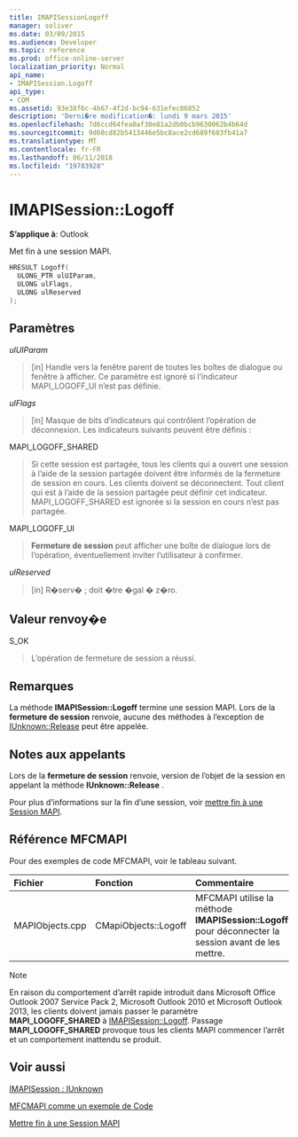 ```yaml
---
title: IMAPISessionLogoff
manager: soliver
ms.date: 03/09/2015
ms.audience: Developer
ms.topic: reference
ms.prod: office-online-server
localization_priority: Normal
api_name:
- IMAPISession.Logoff
api_type:
- COM
ms.assetid: 93e38f6c-4b67-4f2d-bc94-631efec86852
description: 'Derni�re modification�: lundi 9 mars 2015'
ms.openlocfilehash: 7d6ccd64fea0af30e81a2db0bcb9630062b4b64d
ms.sourcegitcommit: 9d60cd82b5413446e5bc8ace2cd689f683fb41a7
ms.translationtype: MT
ms.contentlocale: fr-FR
ms.lasthandoff: 06/11/2018
ms.locfileid: "19783928"
---
```

# <a name="imapisessionlogoff"></a>IMAPISession::Logoff

  
  
**S’applique à**: Outlook 
  
Met fin à une session MAPI.
  
```cpp
HRESULT Logoff(
  ULONG_PTR ulUIParam,
  ULONG ulFlags,
  ULONG ulReserved
);
```

## <a name="parameters"></a>Paramètres

 _ulUIParam_
  
> [in] Handle vers la fenêtre parent de toutes les boîtes de dialogue ou fenêtre à afficher. Ce paramètre est ignoré si l’indicateur MAPI_LOGOFF_UI n’est pas définie.
    
 _ulFlags_
  
> [in] Masque de bits d’indicateurs qui contrôlent l’opération de déconnexion. Les indicateurs suivants peuvent être définis :
    
MAPI_LOGOFF_SHARED 
  
> Si cette session est partagée, tous les clients qui a ouvert une session à l’aide de la session partagée doivent être informés de la fermeture de session en cours. Les clients doivent se déconnectent. Tout client qui est à l’aide de la session partagée peut définir cet indicateur. MAPI_LOGOFF_SHARED est ignorée si la session en cours n’est pas partagée.
    
MAPI_LOGOFF_UI 
  
> **Fermeture de session** peut afficher une boîte de dialogue lors de l’opération, éventuellement inviter l’utilisateur à confirmer. 
    
 _ulReserved_
  
> [in] R�serv� ; doit �tre �gal � z�ro.
    
## <a name="return-value"></a>Valeur renvoy�e

S_OK 
  
> L’opération de fermeture de session a réussi.
    
## <a name="remarks"></a>Remarques

La méthode **IMAPISession::Logoff** termine une session MAPI. Lors de la **fermeture de session** renvoie, aucune des méthodes à l’exception de [IUnknown::Release](http://msdn.microsoft.com/en-us/library/ms682317%28v=VS.85%29.aspx) peut être appelée. 
  
## <a name="notes-to-callers"></a>Notes aux appelants

Lors de la **fermeture de session** renvoie, version de l’objet de la session en appelant la méthode **IUnknown::Release** . 
  
Pour plus d’informations sur la fin d’une session, voir [mettre fin à une Session MAPI](ending-a-mapi-session.md).
  
## <a name="mfcmapi-reference"></a>Référence MFCMAPI

Pour des exemples de code MFCMAPI, voir le tableau suivant.
  
|**Fichier**|**Fonction**|**Commentaire**|
|:-----|:-----|:-----|
|MAPIObjects.cpp  <br/> |CMapiObjects::Logoff  <br/> |MFCMAPI utilise la méthode **IMAPISession::Logoff** pour déconnecter la session avant de les mettre.  <br/> |
   
> [!NOTE]
> En raison du comportement d’arrêt rapide introduit dans Microsoft Office Outlook 2007 Service Pack 2, Microsoft Outlook 2010 et Microsoft Outlook 2013, les clients doivent jamais passer le paramètre **MAPI_LOGOFF_SHARED** à [IMAPISession::Logoff](imapisession-logoff.md). Passage **MAPI_LOGOFF_SHARED** provoque tous les clients MAPI commencer l’arrêt et un comportement inattendu se produit. 
  
## <a name="see-also"></a>Voir aussi



[IMAPISession : IUnknown](imapisessioniunknown.md)


[MFCMAPI comme un exemple de Code](mfcmapi-as-a-code-sample.md)
  
[Mettre fin à une Session MAPI](ending-a-mapi-session.md)

